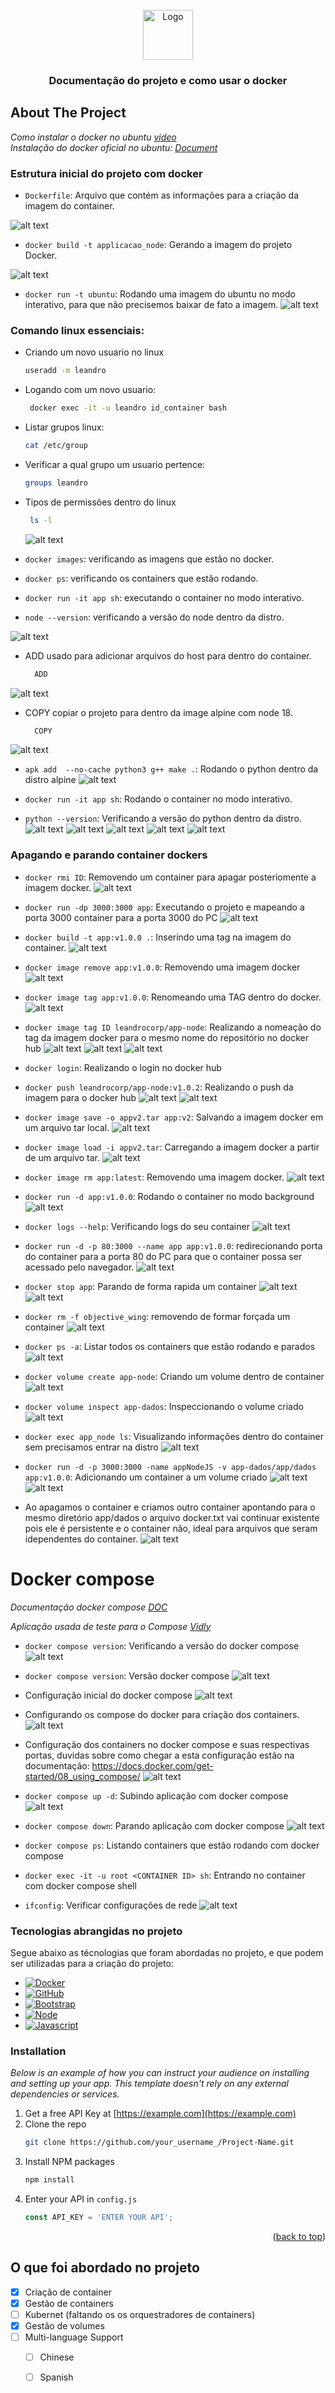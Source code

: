

<!-- PROJECT LOGO -->
<br />
<div align="center">
  <a href="https://github.com/othneildrew/Best-README-Template">
    <img src="https://miro.medium.com/v2/resize:fit:4800/format:webp/0*6KYCIOPC_5Fv1I-7.png" alt="Logo" width="80" height="80">
  </a>

  <h3 align="center">Documentação do projeto e como usar o docker</h3>

</div>

<!-- ABOUT THE PROJECT -->
## About The Project

_Como instalar o docker no ubuntu [video](https://www.youtube.com/watch?v=5_EA3rBCXmU)_            
_Instalação do docker oficial no ubuntu: [Document](https://docs.docker.com/desktop/install/ubuntu/)_

### Estrutura inicial do projeto com docker

*  `Dockerfile`: Arquivo que contém as informações para a criação da
imagem do container.

![alt text](images/image.png)

* `docker build -t applicacao_node`: Gerando a imagem do projeto Docker.

![alt text](images/image-1.png)

* `docker run -t ubuntu`: Rodando uma imagem do ubuntu no modo interativo, para que não precisemos baixar de fato a imagem.
![alt text](images/image-2.png)


### Comando linux essenciais:

* Criando um novo usuario no linux
   ```sh
   useradd -m leandro
   ```
* Logando com um novo usuario:
   ```sh
    docker exec -it -u leandro id_container bash
    ```
* Listar grupos linux: 
   ```sh
   cat /etc/group
   ```
* Verificar a qual grupo um usuario pertence:
   ```sh
   groups leandro
   ```
* Tipos de permissões dentro do linux
   ```sh
    ls -l
   ```
   ![alt text](images/image-3.png)


* `docker images`: verificando as imagens que estão no docker.
* `docker ps`: verificando os containers que estão rodando.
* `docker run -it app sh`: executando o container no modo interativo.
* `node --version`: verificando a versão do node dentro da distro.

![alt text](images/image-4.png)

* ADD usado para adicionar arquivos do host para dentro do container.
  ```sh
    ADD
  ```
![alt text](images/image-5.png)

* COPY copiar o projeto para dentro da image alpine com node 18.
  ```sh
    COPY
  ```
![alt text](images/image-6.png)

* `apk add  --no-cache python3 g++ make .`: Rodando o python dentro da distro alpine
![alt text](images/image-7.png)


* `docker run -it app sh`: Rodando o container no modo interativo.
* `python --version`: Verificando a versão do python dentro da distro.
![alt text](images/image-8.png)
![alt text](images/image-9.png)
![alt text](images/image-10.png)
![alt text](images/image-11.png)
![alt text](images/image-12.png)

### Apagando e parando container dockers
* `docker rmi ID`: Removendo um container para apagar posteriomente a imagem docker.
![alt text](images/image-13.png)

* `docker run -dp 3000:3000 app`: Executando o projeto e mapeando a porta 3000 container para a porta 3000 do PC
![alt text](images/image-14.png)

* `docker build -t app:v1.0.0 .`: Inserindo uma tag na imagem do container.
![alt text](images/image-15.png)


* `docker image remove app:v1.0.0`: Removendo uma imagem docker
![alt text](images/image-16.png)

* `docker image tag app:v1.0.0`: Renomeando uma TAG dentro do docker.
![alt text](images/image-17.png)

* `docker image tag ID leandrocorp/app-node`: Realizando a nomeação do tag da imagem docker para o mesmo nome do repositório no docker hub
![alt text](images/image-18.png)
![alt text](images/image-19.png)
![alt text](images/image-20.png)

* `docker login`: Realizando o login no docker hub
* `docker push leandrocorp/app-node:v1.0.2`: Realizando o push da imagem para o docker hub
![alt text](images/image-21.png)
![alt text](images/image-22.png)

* `docker image save -o appv2.tar app:v2`: Salvando a imagem docker em um arquivo tar local.
![alt text](images/image-23.png)

* `docker image load -i appv2.tar`: Carregando a imagem docker a partir de um arquivo tar.
![alt text](images/image-24.png)


* `docker image rm app:latest`: Removendo uma imagem docker.
![alt text](images/image-26.png)

* `docker run -d app:v1.0.0`: Rodando o container no modo background
![alt text](images/image-27.png)

* `docker logs --help`: Verificando logs do seu container
![alt text](images/image-28.png)

* `docker run -d -p 80:3000 --name app app:v1.0.0`: redirecionando porta do container para a porta 80 do PC para que o container possa ser acessado pelo navegador.
![alt text](images/image-30.png)

* `docker stop app`: Parando de forma rapida um container 
![alt text](images/image-31.png)
![alt text](images/image-32.png)

* `docker rm -f objective_wing`: removendo de formar forçada um container
![alt text](images/image-33.png)

* `docker ps -a`: Listar todos os containers que estão rodando e parados
![alt text](images/image-34.png)

* `docker volume create app-node`: Criando um volume dentro de container
![alt text](images/image-35.png)

* `docker volume inspect app-dados`: Inspeccionando o volume criado
![alt text](images/image-36.png)

* `docker exec app_node ls`: Visualizando informações dentro do container sem precisamos entrar na distro
![alt text](images/image-37.png)

* `docker run -d -p 3000:3000 -name appNodeJS -v app-dados/app/dados app:v1.0.0`: Adicionando um container a um volume criado
![alt text](images/image-38.png)
![alt text](images/image-39.png)

* Ao apagamos o container e criamos outro container apontando para o mesmo diretório app/dados o arquivo docker.txt vai continuar existente pois ele é persistente e o container não, ideal para arquivos que seram idependentes do container.
![alt text](images/image-40.png)


# Docker compose

_Documentação docker compose [DOC](https://docs.docker.com/get-started/08_using_compose/)_            

_Aplicação usada de teste para o Compose [Vidly](https://github.com/CodeWithSouma/Vidly-Docker/)_  

* `docker compose version`: Verificando a versão do docker compose
![alt text](images/image-41.png)

* `docker compose version`: Versão docker compose
![alt text](images/image-42.png)

* Configuração inicial do docker compose
![alt text](images/image-43.png)

* Configurando os compose do docker para criação dos containers.
![alt text](images/image-44.png)

* Configuração dos containers no docker compose e suas respectivas portas, duvidas sobre como chegar a esta configuração estão na documentação: https://docs.docker.com/get-started/08_using_compose/ 
![alt text](images/image-45.png)

* `docker compose up -d`: Subindo aplicação com docker compose
![alt text](images/image-46.png)
* `docker compose down`: Parando aplicação com docker compose
![alt text](images/image-47.png)

* `docker compose ps`: Listando containers que estão rodando com docker compose
* `docker exec -it -u root <CONTAINER ID> sh`: Entrando no container com docker compose shell
* `ifconfig`: Verificar configurações de rede
![alt text](images/image-48.png)

### Tecnologias abrangidas no projeto

Segue abaixo as técnologias que foram abordadas no projeto, e que podem ser utilizadas para a criação do projeto:

* [![Docker][Docker.com]][Docker-url]
* [![GitHub][github.svg]][Github-url]
* [![Bootstrap][Bootstrap.com]][Bootstrap-url]
* [![Node][Node.com]][Node-url]
* [![Javascript][Javascript.com]][Javascript-url]


### Installation

_Below is an example of how you can instruct your audience on installing and setting up your app. This template doesn't rely on any external dependencies or services._

1. Get a free API Key at [https://example.com](https://example.com)
2. Clone the repo
   ```sh
   git clone https://github.com/your_username_/Project-Name.git
   ```
3. Install NPM packages
   ```sh
   npm install
   ```
4. Enter your API in `config.js`
   ```js
   const API_KEY = 'ENTER YOUR API';
   ```

<p align="right">(<a href="#readme-top">back to top</a>)</p>


##  O que foi abordado no projeto 

- [x] Criação de container
- [x] Gestão de containers
- [ ] Kubernet (faltando os os orquestradores de containers)
- [x] Gestão de volumes
- [ ] Multi-language Support
    - [ ] Chinese
    - [ ] Spanish


[Docker.com]: https://img.shields.io/badge/Docker-2496ED?style=for-the-badge&logo=docker&logoColor=white
[Docker-url]: https://www.docker.com

[Github.svg]: https://img.shields.io/badge/GitHub-100000?style=for-the-badge&logo=github&logoColor=white
[Github-url]: https://github.com/john-doe


[Bootstrap.com]: https://img.shields.io/badge/Bootstrap-563D7C?style=for-the-badge&logo=bootstrap&logoColor=white
[Bootstrap-url]: https://getbootstrap.com

[Node.com]: https://img.shields.io/badge/Node.js-43853D?style=for-the-badge&logo=node.js&logoColor=white
[Node-url]: https://nodejs.org/en/

[Javascript.com]: https://img.shields.io/badge/JavaScript-F7DF1E?style=for-the-badge&logo=javascript&logoColor=black
[Javascript-url]: https://www.javascript.com